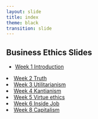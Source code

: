 ```yaml
---
layout: slide
title: index
theme: black
transition: slide
---
```


<section data-markdown>

## Business Ethics Slides

<ul>
<li> <a href="http://www.keithbuhler.com/reveal.js/business1intro"> Week 1 Introduction </a></li>
</section><section data-markdown><li> <a href="http://www.keithbuhler.com/reveal.js/business2truth"> Week 2 Truth </a></li>
</section><section data-markdown><li> <a href="http://www.keithbuhler.com/reveal.js/business3util"> Week 3 Utilitarianism </a></li>
</section><section data-markdown><li> <a href="http://www.keithbuhler.com/reveal.js/business4kant"> Week 4 Kantianism </a></li>
</section><section data-markdown><li> <a href="http://www.keithbuhler.com/reveal.js/business5virtue"> Week 5 Virtue ethics </a></li>
</section><section data-markdown><li> <a href="http://www.keithbuhler.com/reveal.js/business6insidejob"> Week 6 Inside Job </a></li>
</section><section data-markdown><li> <a href="http://www.keithbuhler.com/reveal.js/business8capitalism"> Week 8 Capitalism </a></li>
</ul>

